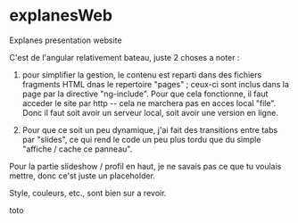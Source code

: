 # explanesWeb
Explanes presentation website

C'est de l'angular relativement bateau, juste 2 choses a noter :

1. pour simplifier la gestion, le contenu est reparti dans des fichiers fragments HTML dnas le repertoire "pages" ; ceux-ci sont inclus dans la page par la directive "ng-include". Pour que cela fonctionne, il faut acceder le site par http -- cela ne marchera pas en acces local "file". Donc il faut soit avoir un serveur local, soit avoir une version en ligne.

2. Pour que ce soit un peu dynamique, j'ai fait des transitions entre tabs par "slides", ce qui rend le code un peu plus tordu que du simple "affiche / cache ce panneau".

Pour la partie slideshow / profil en haut, je ne savais pas ce que tu voulais mettre, donc ce'st juste un placeholder.

Style, couleurs, etc., sont bien sur a revoir.

toto
